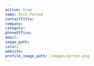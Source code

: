```yaml
---
active: true
name: Rick Persad
contactTitle:
company:
category:
phoneOffice:
email:
image_path:
color:
website:
profile_image_path: /images/person.png
---
```

